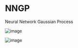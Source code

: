 # NNGP
Neural Network Gaussian Process


![image](https://github.com/user-attachments/assets/4fe4f226-2fb7-48ba-b4e6-2186e0b3ec14)

![image](https://github.com/user-attachments/assets/178e61d0-ae47-4430-9483-c0782adb866a)
